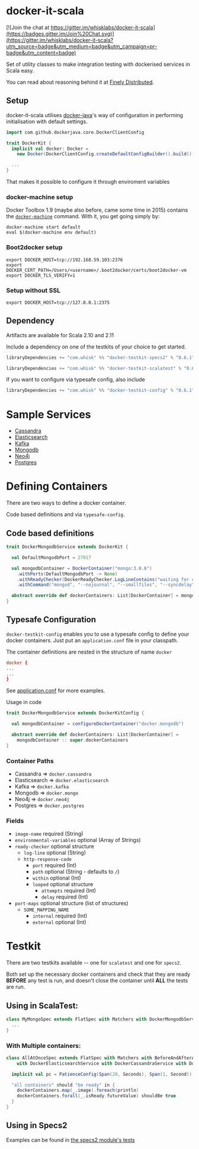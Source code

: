 docker-it-scala
=============

[![Join the chat at https://gitter.im/whisklabs/docker-it-scala](https://badges.gitter.im/Join%20Chat.svg)](https://gitter.im/whisklabs/docker-it-scala?utm_source=badge&utm_medium=badge&utm_campaign=pr-badge&utm_content=badge)

Set of utility classes to make integration testing with dockerised services in Scala easy.

You can read about reasoning behind it at [Finely Distributed](https://finelydistributed.io/integration-testing-with-docker-and-scala-85659d037740#.8mbrg311p).

## Setup

docker-it-scala utilises [docker-java](https://github.com/docker-java/docker-java)'s way of configuration in performing
initialisation with default settings.

```scala
import com.github.dockerjava.core.DockerClientConfig

trait DockerKit {
  implicit val docker: Docker =
    new Docker(DockerClientConfig.createDefaultConfigBuilder().build())

  ...
}
```

That makes it possible to configure it through enviroment variables

### docker-machine setup

Docker Toolbox 1.9 (maybe also before, came some time in 2015) contains the [`docker-machine`](https://docs.docker.com/machine/) command. With it, you get going simply by:

```
docker-machine start default
eval $(docker-machine env default)
```

<!-- I like having '$' in shell commands shown in documentation. However, left them out here for consistency with the rest of the README. AKa010216 -->

### Boot2docker setup

```
export DOCKER_HOST=tcp://192.168.59.103:2376
export DOCKER_CERT_PATH=/Users/<username>/.boot2docker/certs/boot2docker-vm
export DOCKER_TLS_VERIFY=1
```

### Setup without SSL

```
export DOCKER_HOST=tcp://127.0.0.1:2375
```

## Dependency

Artifacts are available for Scala 2.10 and 2.11

Include a dependency on one of the testkits of your choice to get started.

```scala
libraryDependencies += "com.whisk" %% "docker-testkit-specs2" % "0.6.1" % "test"
```

```scala
libraryDependencies += "com.whisk" %% "docker-testkit-scalatest" % "0.6.1" % "test"
```

If you want to configure via typesafe config, also include

```scala
libraryDependencies += "com.whisk" %% "docker-testkit-config" % "0.6.1" % "test"
```

# Sample Services

- [Cassandra](https://github.com/whisklabs/docker-it-scala/blob/master/samples/src/main/scala/com/whisk/docker/DockerCassandraService.scala)
- [Elasticsearch](https://github.com/whisklabs/docker-it-scala/blob/master/samples/src/main/scala/com/whisk/docker/DockerElasticsearchService.scala)
- [Kafka](https://github.com/whisklabs/docker-it-scala/blob/master/samples/src/main/scala/com/whisk/docker/DockerKafkaService.scala)
- [Mongodb](https://github.com/whisklabs/docker-it-scala/blob/master/samples/src/main/scala/com/whisk/docker/DockerMongodbService.scala)
- [Neo4j](https://github.com/whisklabs/docker-it-scala/blob/master/samples/src/main/scala/com/whisk/docker/DockerNeo4jService.scala)
- [Postgres](https://github.com/whisklabs/docker-it-scala/blob/master/samples/src/main/scala/com/whisk/docker/DockerPostgresService.scala)

# Defining Containers

There are two ways to define a docker container.

Code based definitions and via `typesafe-config`.

## Code based definitions

```scala
trait DockerMongodbService extends DockerKit {

  val DefaultMongodbPort = 27017

  val mongodbContainer = DockerContainer("mongo:3.0.6")
    .withPorts(DefaultMongodbPort -> None)
    .withReadyChecker(DockerReadyChecker.LogLineContains("waiting for connections on port"))
    .withCommand("mongod", "--nojournal", "--smallfiles", "--syncdelay", "0")

  abstract override def dockerContainers: List[DockerContainer] = mongodbContainer :: super.dockerContainers
}
```

## Typesafe Configuration

`docker-testkit-config` enables you to use a typesafe config to
define your docker containers. Just put an `application.conf` file in
your classpath.

The container definitions are nested in the structure of name `docker`

```conf
docker {
...
...
}
```

See
[application.conf](https://github.com/whisklabs/docker-it-scala/blob/master/config/src/test/resources/application.conf)
for more examples.

Usage in code

```scala
trait DockerMongodbService extends DockerKitConfig {

  val mongodbContainer = configureDockerContainer("docker.mongodb")

  abstract override def dockerContainers: List[DockerContainer] =
    mongodbContainer :: super.dockerContainers
}

```

### Container Paths

- Cassandra => `docker.cassandra`
- Elasticsearch => `docker.elasticsearch`
- Kafka => `docker.kafka`
- Mongodb => `docker.mongo`
- Neo4j => `docker.neo4j`
- Postgres => `docker.postgres`

### Fields

- `image-name` required  (String)
- `environmental-variables` optional (Array of Strings)
- `ready-checker` optional structure
  - `log-line` optional (String)
  - `http-response-code`
    - `port` required (Int)
	- `path` optional (String - defaults to `/`)
	- `within` optional (Int)
	- `looped` optional structure
      - `attempts` required (Int)
      - `delay` required (Int)
- `port-maps` optional structure (list of structures)
  - `SOME_MAPPING_NAME`
    - `internal` required (Int)
    - `external` optional (Int)

# Testkit

There are two testkits available -- one for `scalatest` and one for
`specs2`.

Both set up the necessary docker containers and check that they are
ready **BEFORE** any test is run, and doesn't close the container
until **ALL** the tests are run.


## Using in ScalaTest:

```scala
class MyMongoSpec extends FlatSpec with Matchers with DockerMongodbService {
  ...
}
```

### With Multiple containers:

```scala
class AllAtOnceSpec extends FlatSpec with Matchers with BeforeAndAfterAll with GivenWhenThen with ScalaFutures
    with DockerElasticsearchService with DockerCassandraService with DockerNeo4jService with DockerMongodbService {

  implicit val pc = PatienceConfig(Span(20, Seconds), Span(1, Second))

  "all containers" should "be ready" in {
    dockerContainers.map(_.image).foreach(println)
    dockerContainers.forall(_.isReady.futureValue) shouldBe true
  }
}
```

## Using in Specs2

Examples can be found in
[the specs2 module's tests](https://github.com/whisklabs/docker-it-scala/tree/master/specs2/src/test/scala/com/whisk/docker)
